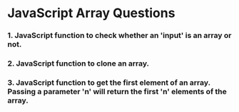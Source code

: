 # JavaScript Array Questions

### 1. JavaScript function to check whether an 'input' is an array or not.

### 2. JavaScript function to clone an array.

### 3. JavaScript function to get the first element of an array. Passing a parameter 'n' will return the first 'n' elements of the array.